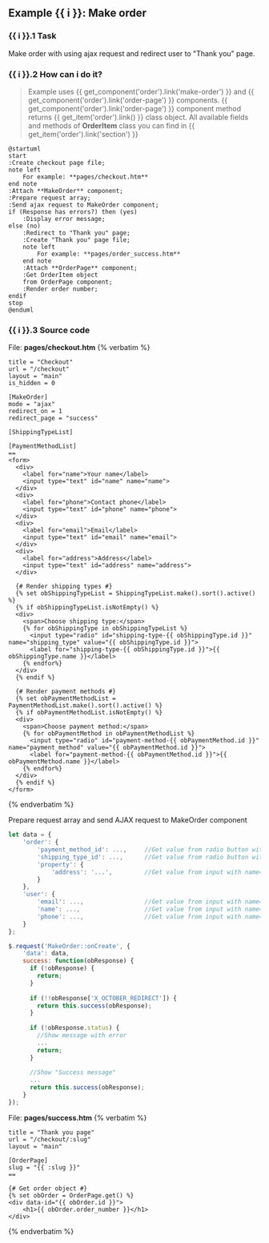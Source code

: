 ## Example {{ i }}: Make order

### {{ i }}.1 Task

Make order with using ajax request and redirect user to "Thank you" page.

### {{ i }}.2 How can i do it?

> Example uses {{ get_component('order').link('make-order') }} and {{ get_component('order').link('order-page') }} components.
{{ get_component('order').link('order-page') }} component method returns {{ get_item('order').link() }} class object.
All available fields and methods of **OrderItem** class you can find in {{ get_item('order').link('section') }}

```plantuml
@startuml
start
:Create checkout page file;
note left
    For example: **pages/checkout.htm**
end note
:Attach **MakeOrder** component;
:Prepare request array;
:Send ajax request to MakeOrder component;
if (Response has errors?) then (yes)
    :Display error message;
else (no)
    :Redirect to "Thank you" page;
    :Create "Thank you" page file;
    note left
        For example: **pages/order_success.htm**
    end note
    :Attach **OrderPage** component;
    :Get OrderItem object
    from OrderPage component;
    :Render order number;
endif
stop
@enduml
```

### {{ i }}.3 Source code

File: **pages/checkout.htm**
{% verbatim %}
```twig
title = "Checkout"
url = "/checkout"
layout = "main"
is_hidden = 0

[MakeOrder]
mode = "ajax"
redirect_on = 1
redirect_page = "success"

[ShippingTypeList]

[PaymentMethodList]
==
<form>
  <div>
    <label for="name">Your name</label>
    <input type="text" id="name" name="name">
  </div>
  <div>
    <label for="phone">Contact phone</label>
    <input type="text" id="phone" name="phone">
  </div>
  <div>
    <label for="email">Email</label>
    <input type="text" id="email" name="email">
  </div>
  <div>
    <label for="address">Address</label>
    <input type="text" id="address" name="address">
  </div>
  
  {# Render shipping types #}
  {% set obShippingTypeList = ShippingTypeList.make().sort().active() %}
  {% if obShippingTypeList.isNotEmpty() %}
  <div>
    <span>Choose shipping type:</span>
    {% for obShippingType in obShippingTypeList %}
      <input type="radio" id="shipping-type-{{ obShippingType.id }}" name="shipping_type" value="{{ obShippingType.id }}">
      <label for="shipping-type-{{ obShippingType.id }}">{{ obShippingType.name }}</label>
    {% endfor%}
  </div>
  {% endif %}
  
  {# Render payment methods #}
  {% set obPaymentMethodList = PaymentMethodList.make().sort().active() %}
  {% if obPaymentMethodList.isNotEmpty() %}
  <div>
    <span>Choose payment method:</span>
    {% for obPaymentMethod in obPaymentMethodList %}
      <input type="radio" id="payment-method-{{ obPaymentMethod.id }}" name="payment_method" value="{{ obPaymentMethod.id }}">
      <label for="payment-method-{{ obPaymentMethod.id }}">{{ obPaymentMethod.name }}</label>
    {% endfor%}
  </div>
  {% endif %}
</form>
```
{% endverbatim %}

Prepare request array and send AJAX request to MakeOrder component
```javascript
let data = {
    'order': {
        'payment_method_id': ...,     //Get value from radio button with name="payment_method"
        'shipping_type_id': ...,      //Get value from radio button with name="shipping_type"
        'property': {
            'address': '...',         //Get value from input with name="address"
        }
    },
    'user': {
        'email': ...,                 //Get value from input with name="email"
        'name': ...,                  //Get value from input with name="name"
        'phone': ...,                 //Get value from input with name="phone"
    }
};

$.request('MakeOrder::onCreate', {
    'data': data,
    success: function(obResponse) {
      if (!obResponse) {
        return;
      }
      
      if (!!obResponse['X_OCTOBER_REDIRECT']) {
        return this.success(obResponse);  
      }
      
      if (!obResponse.status) {
        //Show message with error
        ...
        return;
      }
      
      //Show "Success message"
      ...
      return this.success(obResponse);
    }
});
```

File: **pages/success.htm**
{% verbatim %}
```twig
title = "Thank you page"
url = "/checkout/:slug"
layout = "main"

[OrderPage]
slug = "{{ :slug }}"
==

{# Get order object #}
{% set obOrder = OrderPage.get() %}
<div data-id="{{ obOrder.id }}">
    <h1>{{ obOrder.order_number }}</h1>
</div>
```
{% endverbatim %}
